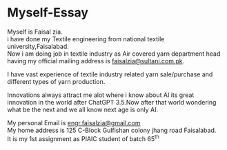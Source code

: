 # Myself-Essay
Myself is Faisal zia.
<br>
i have done my Textile engineering from national textile university,Faisalabad.
<br>
Now i am doing job in textile industry as Air covered yarn department head having my official mailing address is <a href="mailto:faisalzia@sultani.com.pk">faisalzia@sultani.com.pk</a>.
<p>I have vast experience of textile industry related yarn sale/purchase and different types of yarn production.</p>
<p>Innovations always attract me alot where i know about AI its great innovation in the world after ChatGPT 3.5.Now after that world wondering what be the next and we all know next age is only AI.</p>
My personal Email is <a href="mailto:engr.faisalzia@gmail.com">engr.faisalzia@gmail.com</a>
<br>
My home address is 125 C-Block Gulfishan colony jhang road Faisalabad.
<br>
It is my 1st assignment as PIAIC student of batch 65<sup>th</sup>

